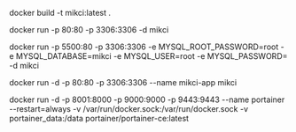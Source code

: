 docker build -t mikci:latest .

docker run -p 80:80 -p 3306:3306 -d mikci

docker run -p 5500:80 -p 3306:3306 -e MYSQL_ROOT_PASSWORD=root -e MYSQL_DATABASE=mikci -e MYSQL_USER=root -e MYSQL_PASSWORD= -d mikci


docker run -d -p 80:80 -p 3306:3306 --name mikci-app mikci


docker run -d -p 8001:8000 -p 9000:9000 -p 9443:9443 --name portainer --restart=always -v /var/run/docker.sock:/var/run/docker.sock -v portainer_data:/data portainer/portainer-ce:latest
